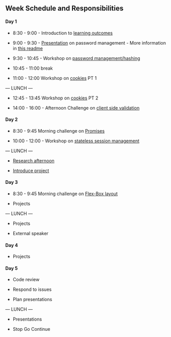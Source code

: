 ## Week Schedule and Responsibilities

#### Day 1

- 8:30 - 9:00 - Introduction to [learning outcomes](./learning-outcomes.md)

- 9:00 - 9:30 - [Presentation](https://docs.google.com/presentation/d/1EwWXNoJHxRoJxhFRvwvOr2tqslQe4PBxyDeRHWJFJH4/edit#slide=id.p1) on password management - More information in [this readme](https://github.com/foundersandcoders/ws-password-management)
- 9:30 - 10:45 - Workshop on [password management/hashing](https://github.com/m4v15/ws-password-hashing)

- 10:45 - 11:00 break

- 11:00 - 12:00 Workshop on [cookies](https://github.com/shahenazmonia/ws-cookies) PT 1

— LUNCH —

- 12:45 - 13:45 Workshop on [cookies](https://github.com/shahenazmonia/ws-cookies) PT 2

- 14:00 - 16:00 - Afternoon Challenge on [client side validation](https://github.com/foundersandcoders/mc-client-side-validation)

#### Day 2

- 8:30 - 9:45 Morning challenge on [Promises](https://github.com/foundersandcoders/mc-promise-me-this)

- 10:00 - 12:00 - Workshop on [stateless session management](https://github.com/foundersandcoders/ws-jwt-stateless-session)

— LUNCH —

- [Research afternoon](./research-afternoon.md)

- [Introduce project](./project.md)

#### Day 3

- 8:30 - 9:45 Morning challenge on [Flex-Box layout](https://github.com/m4v15/css-layout)

- Projects

— LUNCH —

- Projects

- External speaker

#### Day 4

- Projects

#### Day 5

- Code review

- Respond to issues

- Plan presentations

— LUNCH —

- Presentations

- Stop Go Continue
